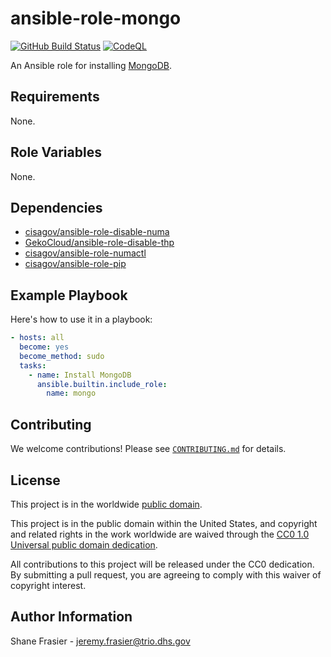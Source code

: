# ansible-role-mongo #

[![GitHub Build Status](https://github.com/cisagov/ansible-role-mongo/workflows/build/badge.svg)](https://github.com/cisagov/ansible-role-mongo/actions)
[![CodeQL](https://github.com/cisagov/ansible-role-mongo/workflows/CodeQL/badge.svg)](https://github.com/cisagov/ansible-role-mongo/actions/workflows/codeql-analysis.yml)

An Ansible role for installing [MongoDB](https://www.mongodb.com/).

## Requirements ##

None.

## Role Variables ##

None.

<!--
| Variable | Description | Default | Required |
|----------|-------------|---------|----------|
| optional_variable | Describe its purpose. | `default_value` | No |
| required_variable | Describe its purpose. | n/a | Yes |
-->

## Dependencies ##

- [cisagov/ansible-role-disable-numa](https://github.com/cisagov/ansible-role-disable-numa)
- [GekoCloud/ansible-role-disable-thp](https://github.com/GekoCloud/ansible-role-disable-thp)
- [cisagov/ansible-role-numactl](https://github.com/cisagov/ansible-role-numactl)
- [cisagov/ansible-role-pip](https://github.com/cisagov/ansible-role-pip)

## Example Playbook ##

Here's how to use it in a playbook:

```yaml
- hosts: all
  become: yes
  become_method: sudo
  tasks:
    - name: Install MongoDB
      ansible.builtin.include_role:
        name: mongo
```

## Contributing ##

We welcome contributions!  Please see [`CONTRIBUTING.md`](CONTRIBUTING.md) for
details.

## License ##

This project is in the worldwide [public domain](LICENSE).

This project is in the public domain within the United States, and
copyright and related rights in the work worldwide are waived through
the [CC0 1.0 Universal public domain
dedication](https://creativecommons.org/publicdomain/zero/1.0/).

All contributions to this project will be released under the CC0
dedication. By submitting a pull request, you are agreeing to comply
with this waiver of copyright interest.

## Author Information ##

Shane Frasier - <jeremy.frasier@trio.dhs.gov>
